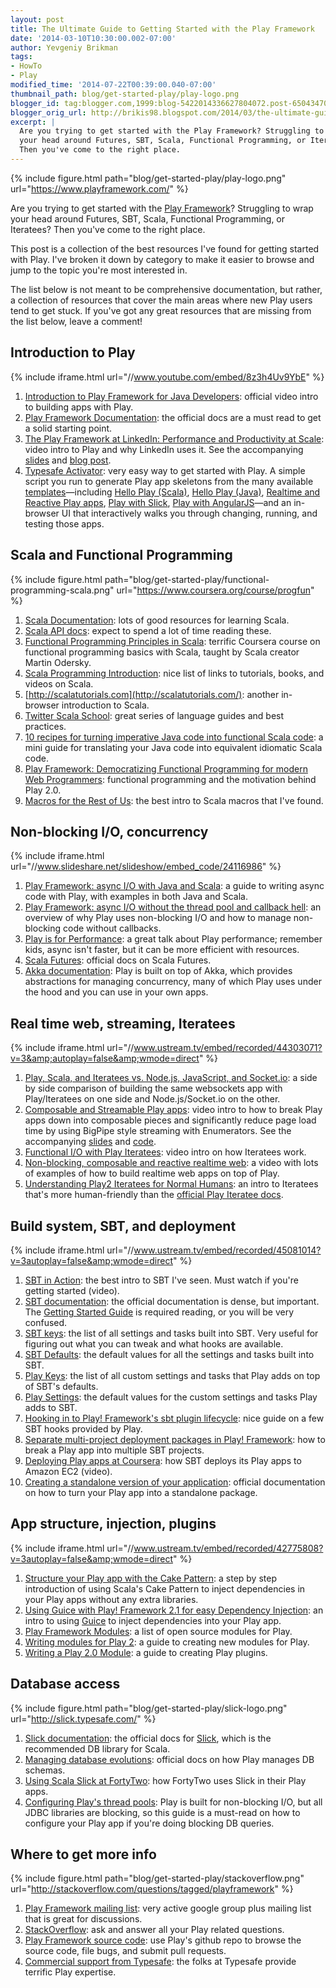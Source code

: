 ```yaml
---
layout: post
title: The Ultimate Guide to Getting Started with the Play Framework
date: '2014-03-10T10:30:00.002-07:00'
author: Yevgeniy Brikman
tags:
- HowTo
- Play
modified_time: '2014-07-22T00:39:00.040-07:00'
thumbnail_path: blog/get-started-play/play-logo.png
blogger_id: tag:blogger.com,1999:blog-5422014336627804072.post-6504347063002989303
blogger_orig_url: http://brikis98.blogspot.com/2014/03/the-ultimate-guide-to-getting-started.html
excerpt: |
  Are you trying to get started with the Play Framework? Struggling to wrap
  your head around Futures, SBT, Scala, Functional Programming, or Iteratees?
  Then you've come to the right place.
---
```


{% include figure.html path="blog/get-started-play/play-logo.png" url="https://www.playframework.com/" %}

Are you trying to get started with the [Play
Framework](http://www.playframework.com/)? Struggling to wrap your head around
Futures, SBT, Scala, Functional Programming, or Iteratees? Then you've come to
the right place.

This post is a collection of the best resources I've found for getting started
with Play. I've broken it down by category to make it easier to browse and
jump to the topic you're most interested in.

The list below is not meant to be comprehensive documentation, but rather, a
collection of resources that cover the main areas where new Play users tend to
get stuck. If you've got any great resources that are missing from the list
below, leave a comment!

## Introduction to Play

{% include iframe.html url="//www.youtube.com/embed/8z3h4Uv9YbE" %}

1. [Introduction to Play Framework for Java
Developers](http://vimeo.com/58969923): official video intro to building apps
with Play.
1. [Play Framework
Documentation](http://www.playframework.com/documentation/2.2.x/Home): the
official docs are a must read to get a solid starting point.
1. [The Play Framework at LinkedIn: Performance and Productivity at
Scale](http://www.youtube.com/watch?v=8z3h4Uv9YbE): video intro to Play and
why LinkedIn uses it. See the accompanying
[slides](http://www.slideshare.net/brikis98/the-play-framework-at-linkedin)
and [blog post](http://engineering.linkedin.com/play/play-framework-linkedin).
1. [Typesafe Activator](https://typesafe.com/activator): very easy way to get
started with Play. A simple script you run to generate Play app skeletons from
the many available [templates](https://typesafe.com/activator/templates)&mdash;including [Hello Play
(Scala)](https://typesafe.com/activator/template/hello-play-scala), [Hello
Play (Java)](https://typesafe.com/activator/template/hello-play-java),
[Realtime and Reactive Play
apps](https://typesafe.com/activator/template/reactive-stocks), [Play with
Slick](https://typesafe.com/activator/template/hello-slick), [Play with
AngularJS](https://typesafe.com/activator/template/angular-seed-play)&mdash;and an
in-browser UI that interactively walks you through changing, running, and
testing those apps.

## Scala and Functional Programming

{% include figure.html path="blog/get-started-play/functional-programming-scala.png" url="https://www.coursera.org/course/progfun" %}

1. [Scala Documentation](http://www.scala-lang.org/documentation/): lots of good
resources for learning Scala.
1. [Scala API docs](http://www.scala-lang.org/api/2.10.3/#package): expect to
spend a lot of time reading these.
1. [Functional Programming Principles in
Scala](https://www.coursera.org/course/progfun): terrific Coursera course on
functional programming basics with Scala, taught by Scala creator Martin
Odersky.
1. [Scala Programming Introduction](http://www.whoishostingthis.com/resources/scala/): nice list of links to tutorials,
books, and videos on Scala.
1. [http://scalatutorials.com](http://scalatutorials.com/): another in-browser
introduction to Scala.
1. [Twitter Scala School](http://twitter.github.io/scala_school/): great
series of language guides and best practices.
1. [10 recipes for turning imperative Java code into functional Scala
code](https://www.ybrikman.com/writing/2013/05/31/10-recipes-for-turning-imperative-java/):
a mini guide for translating your Java code into equivalent idiomatic Scala
code.
1. [Play Framework: Democratizing Functional Programming for modern Web
Programmers](http://engineering.linkedin.com/play/play-framework-democratizing-functional-programming-modern-web-programmers):
functional programming and the motivation behind Play 2.0.
1. [Macros for the Rest of
Us](http://www.parleys.com/play/53a7d2c4e4b0543940d9e542/chapter161/about):
the best intro to Scala macros that I've found.

## Non-blocking I/O, concurrency

{% include iframe.html url="//www.slideshare.net/slideshow/embed_code/24116986" %}

1. [Play Framework: async I/O with Java and
Scala](http://www.slideshare.net/brikis98/play-framework-async-io-with-java-and-scala):
a guide to writing async code with Play, with examples in both Java and Scala.
1. [Play Framework: async I/O without the thread pool and callback
hell](http://engineering.linkedin.com/play/play-framework-async-io-without-thread-pool-and-callback-hell):
an overview of why Play uses non-blocking I/O and how to manage non-blocking
code without callbacks.
1. [Play is for Performance](http://www.ustream.tv/recorded/42801712): a great
talk about Play performance; remember kids, async isn't faster, but it can be
more efficient with resources.
1. [Scala Futures](http://docs.scala-lang.org/overviews/core/futures.html):
official docs on Scala Futures.
1. [Akka documentation](http://akka.io/): Play is built on top of Akka, which
provides abstractions for managing concurrency, many of which Play uses under
the hood and you can use in your own apps.

## Real time web, streaming, Iteratees

{% include iframe.html url="//www.ustream.tv/embed/recorded/44303071?v=3&amp;autoplay=false&amp;wmode=direct" %}

1. [Play, Scala, and Iteratees vs. Node.js, JavaScript, and
Socket.io](https://www.ybrikman.com/writing/2013/11/24/play-scala-and-iteratees-vs-nodejs/):
a side by side comparison of building the same websockets app with
Play/Iteratees on one side and Node.js/Socket.io on the other.
1. [Composable and Streamable Play
apps](http://www.ustream.tv/recorded/44303071): video intro to how to break
Play apps down into composable pieces and significantly reduce page load time
by using BigPipe style streaming with Enumerators. See the accompanying
[slides](http://www.slideshare.net/brikis98/composable-and-streamable-play-apps)
and [code](https://github.com/brikis98/ping-play).
1. [Functional I/O with Play
Iteratees](http://www.ustream.tv/recorded/40753280): video intro on how
Iteratees work.
1. [Non-blocking, composable and reactive realtime
web](http://www.youtube.com/watch?v=pGZkmL_v1Ns): a video with lots of
examples of how to build realtime web apps on top of Play.
1. [Understanding Play2 Iteratees for Normal
Humans](http://mandubian.com/2012/08/27/understanding-play2-iteratees-for-normal-humans/):
an intro to Iteratees that's more human-friendly than the [official Play
Iteratee docs](http://www.playframework.com/documentation/2.2.x/Iteratees).

## Build system, SBT, and deployment

{% include iframe.html url="//www.ustream.tv/embed/recorded/45081014?v=3autoplay=false&amp;wmode=direct" %}

1. [SBT in Action](http://www.ustream.tv/recorded/45081014): the best intro to SBT I've
seen. Must watch if you're getting started (video).
1. [SBT documentation](http://www.scala-sbt.org/): the official documentation
is dense, but important. The [Getting Started
Guide](http://www.scala-sbt.org/release/docs/Getting-Started/index.html) is
required reading, or you will be very confused.
1. [SBT
keys](https://github.com/sbt/sbt/blob/0.13/main/src/main/scala/sbt/Keys.scala):
the list of all settings and tasks built into SBT. Very useful for figuring
out what you can tweak and what hooks are available.
1. [SBT
Defaults](https://github.com/sbt/sbt/blob/0.13/main/src/main/scala/sbt/Defaults.scala):
the default values for all the settings and tasks built into SBT.
1. [Play
Keys](https://github.com/playframework/playframework/blob/master/framework/src/sbt-plugin/src/main/scala/PlayKeys.scala):
the list of all custom settings and tasks that Play adds on top of SBT's
defaults.
1. [Play
Settings](https://github.com/playframework/playframework/blob/master/framework/src/sbt-plugin/src/main/scala/PlaySettings.scala):
the default values for the custom settings and tasks Play adds to SBT.
1. [Hooking in to Play! Framework's sbt plugin
lifecycle](http://eng.42go.com/hooking-in-to-play-frameworks-sbt-plugin-lifecycle/):
nice guide on a few SBT hooks provided by Play.
1. [Separate multi-project deployment packages in Play!
Framework](http://eng.42go.com/multi-project-deployment-in-play-framework/):
how to break a Play app into multiple SBT projects.
1. [Deploying Play apps at Coursera](http://www.ustream.tv/recorded/37901943):
how SBT deploys its Play apps to Amazon EC2 (video).
1. [Creating a standalone version of your
application](http://www.playframework.com/documentation/2.2.x/ProductionDist):
official documentation on how to turn your Play app into a standalone package.

## App structure, injection, plugins

{% include iframe.html url="//www.ustream.tv/embed/recorded/42775808?v=3autoplay=false&amp;wmode=direct" %}

1. [Structure your Play app with the Cake Pattern](http://www.ustream.tv/recorded/42775808):
a step by step introduction of using Scala's Cake Pattern to inject
dependencies in your Play apps without any extra libraries.
1. [Using Guice with Play! Framework 2.1 for easy Dependency
Injection](http://eng.42go.com/play-framework-dependency-injection-guice/): an
intro to using [Guice](https://code.google.com/p/google-guice/) to inject
dependencies into your Play app.
1. [Play Framework
Modules](http://www.playframework.com/documentation/2.2.x/Modules): a list of
open source modules for Play.
1. [Writing modules for Play 2](http://www.objectify.be/wordpress/?p=363): a
guide to creating new modules for Play.
1. [Writing a Play 2.0
Module](http://developer.vz.net/2012/03/16/writing-a-play-2-0-module/): a
guide to creating Play plugins.

## Database access

{% include figure.html path="blog/get-started-play/slick-logo.png" url="http://slick.typesafe.com/" %}

1. [Slick documentation](http://slick.typesafe.com/docs/): the official docs for
[Slick](http://slick.typesafe.com/), which is the recommended DB library for
Scala.
1. [Managing database
evolutions](http://www.playframework.com/documentation/2.2.x/Evolutions):
official docs on how Play manages DB schemas.
1. [Using Scala Slick at
FortyTwo](http://eng.42go.com/using-scala-slick-at-fortytwo/): how FortyTwo
uses Slick in their Play apps.
1. [Configuring Play's thread
pools](http://www.playframework.com/documentation/2.2.x/ThreadPools): Play is
built for non-blocking I/O, but all JDBC libraries are blocking, so this guide
is a must-read on how to configure your Play app if you're doing blocking DB
queries.

## Where to get more info

{% include figure.html path="blog/get-started-play/stackoverflow.png" url="http://stackoverflow.com/questions/tagged/playframework" %}

1. [Play Framework mailing
list](https://groups.google.com/forum/#!forum/play-framework): very active
google group plus mailing list that is great for discussions.
1. [StackOverflow](http://stackoverflow.com/questions/tagged/playframework):
ask and answer all your Play related questions.
1. [Play Framework source
code](https://github.com/playframework/playframework): use Play's github repo
to browse the source code, file bugs, and submit pull requests.
1. [Commercial support from Typesafe](http://typesafe.com/how): the folks at
Typesafe provide terrific Play expertise.